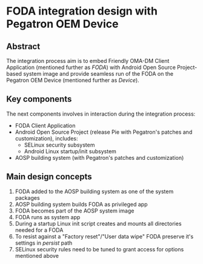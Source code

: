 # FODA integration design with Pegatron OEM Device

## Abstract

The integration process aim is to embed Friendly OMA-DM Client Application (mentioned further as *FODA*) with Android Open Source Project-based system image and provide seamless run of the FODA on the Pegatron OEM Device (mentioned further as *Device*). 



## Key components

The next components involves in interaction during the integration process:

- FODA Client Application
- Android Open Source Project (release Pie with Pegatron's patches and customization), includes:
  - SELinux security subsystem
  - Android Linux startup/init subsystem
- AOSP building system (with Pegatron's patches and customization) 



## Main design concepts

1. FODA added to the AOSP building system as one of the system packages
2. AOSP  building system builds FODA as privileged app
3. FODA becomes part of the AOSP system image
4. FODA runs as system app
5. During a startup Linux init script creates and mounts all directories needed for a FODA
6. To resist against a "Factory reset"/"User data wipe" FODA preserve it's settings in *persist* path
7. SELinux security rules need to be tuned to grant access for options mentioned above

